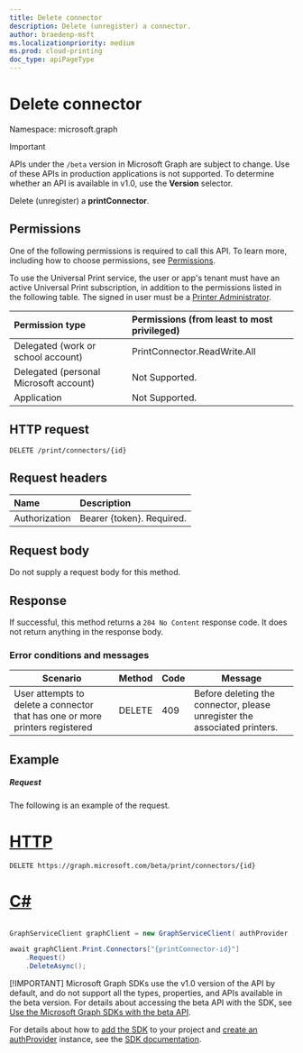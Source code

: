 ```yaml
---
title: Delete connector
description: Delete (unregister) a connector.
author: braedenp-msft
ms.localizationpriority: medium
ms.prod: cloud-printing
doc_type: apiPageType
---
```


# Delete connector

Namespace: microsoft.graph

> [!IMPORTANT]
> APIs under the `/beta` version in Microsoft Graph are subject to change. Use of these APIs in production applications is not supported. To determine whether an API is available in v1.0, use the **Version** selector.

Delete (unregister) a **printConnector**.

## Permissions
One of the following permissions is required to call this API. To learn more, including how to choose permissions, see [Permissions](/graph/permissions-reference).

To use the Universal Print service, the user or app's tenant must have an active Universal Print subscription, in addition to the permissions listed in the following table. The signed in user must be a [Printer Administrator](/azure/active-directory/users-groups-roles/directory-assign-admin-roles#printer-administrator).

|Permission type | Permissions (from least to most privileged) |
|:---------------|:--------------------------------------------|
|Delegated (work or school account)| PrintConnector.ReadWrite.All |
|Delegated (personal Microsoft account)|Not Supported.|
|Application|Not Supported.|

## HTTP request
<!-- { "blockType": "ignored" } -->
```http
DELETE /print/connectors/{id}
```
## Request headers
| Name          | Description   |
|:--------------|:--------------|
| Authorization | Bearer {token}. Required. |

## Request body
Do not supply a request body for this method.

## Response
If successful, this method returns a `204 No Content` response code. It does not return anything in the response body.

### Error conditions and messages

|Scenario|Method|Code|Message|
|--------|------|----|-------|
|User attempts to delete a connector that has one or more printers registered|DELETE|409|Before deleting the connector, please unregister the associated printers.|

## Example
##### Request
The following is an example of the request.

# [HTTP](#tab/http)
<!-- {
  "blockType": "request",
  "name": "delete_connector"
}-->
```http
DELETE https://graph.microsoft.com/beta/print/connectors/{id}
```

# [C#](#tab/csharp)

```csharp

GraphServiceClient graphClient = new GraphServiceClient( authProvider );

await graphClient.Print.Connectors["{printConnector-id}"]
	.Request()
	.DeleteAsync();

```


 [!IMPORTANT]
 Microsoft Graph SDKs use the v1.0 version of the API by default, and do not support all the types, properties, and APIs available in the beta version. For details about accessing the beta API with the SDK, see [Use the Microsoft Graph SDKs with the beta API](/graph/sdks/use-beta).

 For details about how to [add the SDK](/graph/sdks/sdk-installation) to your project and [create an authProvider](/graph/sdks/choose-authentication-providers) instance, see the [SDK documentation](/graph/sdks/sdks-overview).

